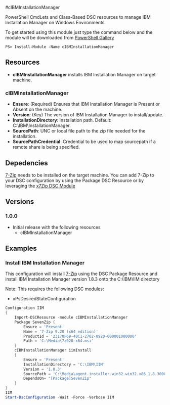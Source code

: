 #cIBMInstallationManager

PowerShell CmdLets and Class-Based DSC resources to manage IBM Installation Manager on Windows Environments.

To get started using this module just type the command below and the module will be downloaded from [PowerShell Gallery](https://www.powershellgallery.com/packages/cIBMInstallationManager/)
```shell
PS> Install-Module -Name cIBMInstallationManager
```

## Resources

* **cIBMInstallationManager** installs IBM Installation Manager on target machine.

### cIBMInstallationManager

* **Ensure**: (Required) Ensures that IBM Installation Manager is Present or Absent on the machine.
* **Version**: (Key) The version of IBM Installation Manager to install/update.
* **InstallationDirectory**: Installation path.  Default: C:\IBM\InstallationManager.
* **SourcePath**: UNC or local file path to the zip file needed for the installation.
* **SourcePathCredential**: Credential to be used to map sourcepath if a remote share is being specified.

## Depedencies
[7-Zip](http://www.7-zip.org/ "7-Zip") needs to be installed on the target machine.  You can add 7-Zip to your DSC configuration by using the Package
DSC Resource or by leveraging the [x7Zip DSC Module](https://www.powershellgallery.com/packages/x7Zip/ "x7Zip at PowerShell Gallery")

## Versions

### 1.0.0

* Initial release with the following resources 
    - cIBMInstallationManager

## Examples

### Install IBM Installation Manager

This configuration will install [7-Zip](http://www.7-zip.org/ "7-Zip") using the DSC Package Resource and install
IBM Installation Manager version 1.8.3 onto the C:\IBM\IIM directory

Note: This requires the following DSC modules:
* xPsDesiredStateConfiguration

```powershell
Configuration IIM
{
    Import-DSCResource -module cIBMInstallationManager
    Package SevenZip {
        Ensure = 'Present'
        Name = '7-Zip 9.20 (x64 edition)'
        ProductId = '23170F69-40C1-2702-0920-000001000000'
        Path = 'C:\Media\7z920-x64.msi'
    }
    cIBMInstallationManager iimInstall
    {
        Ensure = 'Present'
        InstallationDirectory = 'C:\IBM\IIM'
        Version = '1.8.3'
        SourcePath = 'C:\Media\agent.installer.win32.win32.x86_1.8.3000.20150606_0047.zip'
        DependsOn= "[Package]SevenZip"
    }
}
IIM
Start-DscConfiguration -Wait -Force -Verbose IIM
```